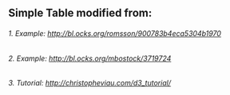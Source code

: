 ## Simple Table modified from:
###### 1. Example: http://bl.ocks.org/romsson/900783b4eca5304b1970
###### 2. Example: http://bl.ocks.org/mbostock/3719724
###### 3. Tutorial: http://christopheviau.com/d3_tutorial/
